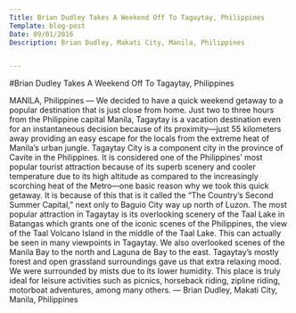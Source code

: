 ```yaml
---
Title: Brian Dudley Takes A Weekend Off To Tagaytay, Philippines
Template: blog-post
Date: 09/01/2016
Description: Brian Dudley, Makati City, Manila, Philippines


---
```


#Brian Dudley Takes A Weekend Off To Tagaytay, Philippines

MANILA, Philippines — We decided to have a quick weekend getaway to a popular destination that is just close from home. Just two to three hours from the Philippine capital Manila, Tagaytay is a vacation destination even for an instantaneous decision because of its proximity—just 55 kilometers away providing an easy escape for the locals from the extreme heat of Manila’s urban jungle.
Tagaytay City is a component city in the province of Cavite in the Philippines. It is considered one of the Philippines’ most popular tourist attraction because of its superb scenery and cooler temperature due to its high altitude as compared to the increasingly scorching heat of the Metro—one basic reason why we took this quick getaway. It is because of this that is it called the “The Country’s Second Summer Capital,” next only to Baguio City way up north of Luzon.
The most popular attraction in Tagaytay is its overlooking scenery of the Taal Lake in Batangas which grants one of the iconic scenes of the Philippines, the view of the Taal Volcano Island in the middle of the Taal Lake. This can actually be seen in many viewpoints in Tagaytay. We also overlooked scenes of the Manila Bay to the north and Laguna de Bay to the east.
Tagaytay’s mostly forest and open grassland surroundings gave us that extra relaxing mood. We were surrounded by mists due to its lower humidity. This place is truly ideal for leisure activities such as picnics, horseback riding, zipline riding, motorboat adventures, among many others. — Brian Dudley, Makati City, Manila, Philippines
